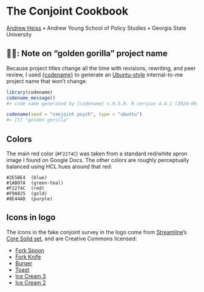 # The Conjoint Cookbook


<!-- README.md is generated from README.qmd. Please edit that file -->

[Andrew Heiss](https://www.andrewheiss.com/) • Andrew Young School of Policy Studies • Georgia State University

## 🥇🦍: Note on “golden gorilla” project name

Because project titles change all the time with revisions, rewriting, and peer review, I used [{codename}](http://svmiller.com/codename/) to generate an [Ubuntu-style](https://wiki.ubuntu.com/DevelopmentCodeNames) internal-to-me project name that won’t change.

``` r
library(codename)
codename_message()
#> code name generated by {codename} v.0.5.0. R version 4.4.1 (2024-06-14).

codename(seed = "conjoint psych", type = "ubuntu")
#> [1] "golden gorilla"
```

## Colors

The main red color (`#F2274C`) was taken from a standard red/white apron image I found on Google Docs. The other colors are roughly perceptually balanced using HCL hues around that red:

    #2E5BE4  (blue)
    #1AB07A  (green-teal)
    #F2274C  (red)
    #F9A825  (gold)
    #8E44AD  (purple)

## Icons in logo

The icons in the fake conjoint survey in the logo come from [Streamline](https://home.streamlinehq.com/)’s [Core Solid set](https://www.streamlinehq.com/icons/core-solid-free), and are Creative Commons licensed:

- [Fork Spoon](https://www.streamlinehq.com/icons/download/fork-spoon--26756)
- [Fork Knife](https://www.streamlinehq.com/icons/download/fork-knife--26756)
- [Burger](https://www.streamlinehq.com/icons/download/burger--26756)
- [Toast](https://www.streamlinehq.com/icons/download/toast--26756)
- [Ice Cream 3](https://www.streamlinehq.com/icons/download/ice-cream-3--26756)
- [Ice Cream 2](https://www.streamlinehq.com/icons/download/ice-cream-2--26756)
